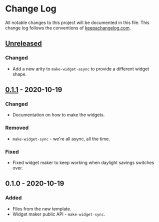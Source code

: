 # Change Log
All notable changes to this project will be documented in this file. This change log follows the conventions of [keepachangelog.com](http://keepachangelog.com/).

## [Unreleased]
### Changed
- Add a new arity to `make-widget-async` to provide a different widget shape.

## [0.1.1] - 2020-10-19
### Changed
- Documentation on how to make the widgets.

### Removed
- `make-widget-sync` - we're all async, all the time.

### Fixed
- Fixed widget maker to keep working when daylight savings switches over.

## 0.1.0 - 2020-10-19
### Added
- Files from the new template.
- Widget maker public API - `make-widget-sync`.

[Unreleased]: https://github.com/your-name/coral/compare/0.1.1...HEAD
[0.1.1]: https://github.com/your-name/coral/compare/0.1.0...0.1.1
